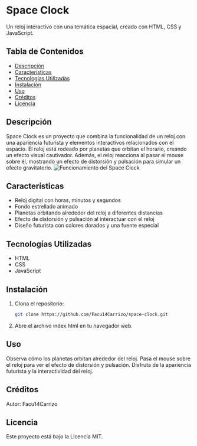 # Space Clock

Un reloj interactivo con una temática espacial, creado con HTML, CSS y JavaScript.

## Tabla de Contenidos
- [Descripción](#descripción)
- [Características](#características)
- [Tecnologías Utilizadas](#tecnologías-utilizadas)
- [Instalación](#instalación)
- [Uso](#uso)
- [Créditos](#créditos)
- [Licencia](#licencia)

## Descripción

Space Clock es un proyecto que combina la funcionalidad de un reloj con una apariencia futurista y elementos interactivos relacionados con el espacio. El reloj está rodeado por planetas que orbitan el horario, creando un efecto visual cautivador. Además, el reloj reacciona al pasar el mouse sobre él, mostrando un efecto de distorsión y pulsación para simular un efecto gravitatorio.
![Funcionamiento del Space Clock](assets/space-clock.gif)

## Características

- Reloj digital con horas, minutos y segundos
- Fondo estrellado animado
- Planetas orbitando alrededor del reloj a diferentes distancias
- Efecto de distorsión y pulsación al interactuar con el reloj
- Diseño futurista con colores dorados y una fuente especial

## Tecnologías Utilizadas

- HTML
- CSS
- JavaScript

## Instalación

1. Clona el repositorio:
   ```bash
   git clone https://github.com/Facu14Carrizo/space-clock.git
   
2. Abre el archivo index.html en tu navegador web.
## Uso

Observa cómo los planetas orbitan alrededor del reloj.
Pasa el mouse sobre el reloj para ver el efecto de distorsión y pulsación.
Disfruta de la apariencia futurista y la interactividad del reloj.

## Créditos
Autor: Facu14Carrizo

## Licencia
Este proyecto está bajo la Licencia MIT.
